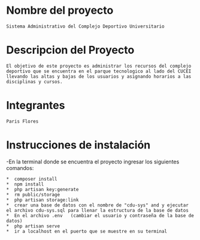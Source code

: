 # Nombre del proyecto
	Sistema Administrativo del Complejo Deportivo Universitario
# Descripcion del Proyecto
	El objetivo de este proyecto es administrar los recursos del complejo deportivo que se encuentra en el parque tecnologico al lado del CUCEI llevando las altas y bajas de los usuarios y asignando horarios a las disciplinas y cursos.
# Integrantes
	Paris Flores
# Instrucciones de instalación
-En la terminal donde se encuentra el proyecto ingresar los siguientes comandos:

	*  composer install
	*  npm install
	*  php artisan key:generate
	*  rm public/storage
	*  php artisan storage:link
	*  crear una base de datos con el nombre de "cdu-sys" and y ejecutar el archivo cdu-sys.sql para llenar la estructura de la base de datos
	*  En el archivo .env   (cambiar el usuario y contraseña de la base de datos)
	*  php artisan serve
	*  ir a localhost en el puerto que se muestre en su terminal
	
